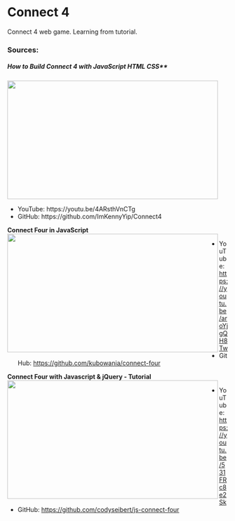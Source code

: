# Connect 4
Connect 4 web game.
Learning from tutorial.

### Sources:

<div align="left">
  <h5> How to Build Connect 4 with JavaScript HTML CSS** </h5>
  <img width="480" height="270" src="https://img.youtube.com/vi/4ARsthVnCTg/maxresdefault.jpg"/>
  <ul>
    <li> YouTube: https://youtu.be/4ARsthVnCTg </li>
    <li> GitHub: https://github.com/ImKennyYip/Connect4 </li>
  </ul>
</div>

**Connect Four in JavaScript**
<img align="left" width="480" height="270" src="https://img.youtube.com/vi/aroYjgQH8Tw/maxresdefault.jpg"/>
<br>
- YouTube: https://youtu.be/aroYjgQH8Tw
- GitHub: https://github.com/kubowania/connect-four

**Connect Four with Javascript & jQuery - Tutorial**
<img align="left" width="480" height="270" src="https://img.youtube.com/vi/531FRc8e2Sk/maxresdefault.jpg"/>
<br>
- YouTube: https://youtu.be/531FRc8e2Sk
- GitHub: https://github.com/codyseibert/js-connect-four
